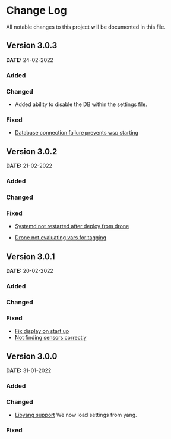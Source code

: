 # Change Log
All notable changes to this project will be documented in this file.

## Version 3.0.3

**DATE:** 24-02-2022

### Added

### Changed

- Added ability to disable the DB within the settings file.

### Fixed

- [Database connection failure prevents wsp starting](https://vcs.monotok.org/WeatherStationProject/weatherStationPlus/issues/1)

## Version 3.0.2

**DATE:** 21-02-2022

### Added

### Changed

### Fixed

- [Systemd not restarted after deploy from drone](https://vcs.monotok.org/WeatherStationProject/weatherStationPlus/issues/11)

- [Drone not evaluating vars for tagging](https://vcs.monotok.org/WeatherStationProject/weatherStationPlus/issues/12)

## Version 3.0.1

**DATE:** 20-02-2022

### Added

### Changed

### Fixed

- [Fix display on start up](https://vcs.monotok.org/WeatherStationProject/weatherStationPlus/issues/5)
- [Not finding sensors correctly](https://vcs.monotok.org/WeatherStationProject/weatherStationPlus/issues/8)

## Version 3.0.0

**DATE:** 31-01-2022

### Added

### Changed

- [Libyang support](https://vcs.monotok.org/WeatherStationProject/weatherStationPlus/issues/4)
  We now load settings from yang.

### Fixed
